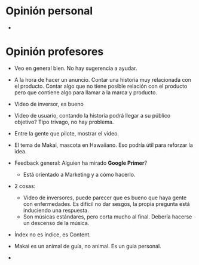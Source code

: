 # Opinión personal
- 

# Opinión profesores
- Veo en general bien. No hay sugerencia a ayudar.
- A la hora de hacer un anuncio. Contar una historia muy relacionada con el producto. Contar algo que no tiene posible relación con el producto pero que contiene algo para llamar a la marca y producto.
- Video de inversor, es bueno
- Video de usuario, contando la historia podrá llegar a su público objetivo? Tipo trivago, no hay problema.
- Entre la gente que pilote, mostrar el video.

- El tema de Makai, mascota en Hawaiiano. Eso podría útil para reforzar la idea.
- Feedback general: Alguien ha mirado **Google Primer**? 
  - Está orientado a Marketing y a cómo hacerlo. 
- 2 cosas: 
  - Video de inversores, puede parecer que es bueno que haya gente con enfermedades. Es dificil no dar sesgos, la propia pregunta está induciendo una respuesta.
  - Son músicas estándares, pero corta mucho al final. Debería hacerse un descenso de la música.

- Índex no es índice, es Content.
- Makai es un animal de guía, no animal. Es un guia personal.
- 